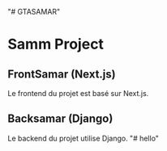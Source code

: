 "# GTASAMAR" 
# Samm Project

## FrontSamar (Next.js)
Le frontend du projet est basé sur Next.js.

## Backsamar (Django)
Le backend du projet utilise Django.
"# hello" 
